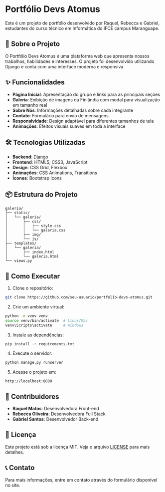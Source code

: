 # Portfólio Devs Atomus

Este é um projeto de portfólio desenvolvido por Raquel, Rebecca e Gabriel, estudantes do curso técnico em Informática do IFCE campus Maranguape.

## 🚀 Sobre o Projeto

O Portfólio Devs Atomus é uma plataforma web que apresenta nossos trabalhos, habilidades e interesses. O projeto foi desenvolvido utilizando Django e conta com uma interface moderna e responsiva.

## ✨ Funcionalidades

- **Página Inicial**: Apresentação do grupo e links para as principais seções
- **Galeria**: Exibição de imagens da Finlândia com modal para visualização em tamanho real
- **Sobre Nós**: Informações detalhadas sobre cada integrante
- **Contato**: Formulário para envio de mensagens
- **Responsividade**: Design adaptável para diferentes tamanhos de tela
- **Animações**: Efeitos visuais suaves em toda a interface

## 🛠️ Tecnologias Utilizadas

- **Backend**: Django
- **Frontend**: HTML5, CSS3, JavaScript
- **Design**: CSS Grid, Flexbox
- **Animações**: CSS Animations, Transitions
- **Ícones**: Bootstrap Icons

## 📦 Estrutura do Projeto

```
galeria/
├── static/
│   └── galeria/
│       ├── css/
│       │   ├── style.css
│       │   └── galeria.css
│       ├── img/
│       └── js/
├── templates/
│   └── galeria/
│       ├── index.html
│       └── galeria.html
└── views.py
```

## 🚀 Como Executar

1. Clone o repositório:
```bash
git clone https://github.com/seu-usuario/portfolio-devs-atomus.git
```

2. Crie um ambiente virtual:
```bash
python -m venv venv
source venv/bin/activate  # Linux/Mac
venv\Scripts\activate     # Windows
```

3. Instale as dependências:
```bash
pip install -r requirements.txt
```

4. Execute o servidor:
```bash
python manage.py runserver
```

5. Acesse o projeto em:
```
http://localhost:8000
```

## 👥 Contribuidores

- **Raquel Matos**: Desenvolvedora Front-end
- **Rebecca Oliveira**: Desenvolvedora Full Stack
- **Gabriel Santos**: Desenvolvedor Back-end

## 📝 Licença

Este projeto está sob a licença MIT. Veja o arquivo [LICENSE](LICENSE) para mais detalhes.

## 📞 Contato

Para mais informações, entre em contato através do formulário disponível no site.